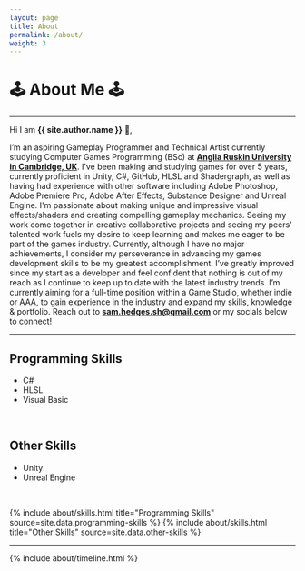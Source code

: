 ```yaml
---
layout: page
title: About
permalink: /about/
weight: 3
---
```


# **🕹️ About Me 🕹️**

---

Hi I am **{{ site.author.name }}** :wave:,<br>

I’m an aspiring Gameplay Programmer and Technical Artist currently studying Computer Games Programming (BSc) at **[Anglia Ruskin University in Cambridge, UK](https://goo.gl/maps/3tmaKfV1jfGMTere9)**. I’ve been making and studying games for over 5 years, currently proficient in Unity, C#, GitHub, HLSL and Shadergraph, as well as having had experience with other software including Adobe Photoshop, Adobe Premiere Pro, Adobe After Effects, Substance Designer and Unreal Engine. I'm passionate about making unique and impressive visual effects/shaders and creating compelling gameplay mechanics. Seeing my work come together in creative collaborative projects and seeing my peers’ talented work fuels my desire to keep learning and makes me eager to be part of the games industry. Currently, although I have no major achievements, I consider my perseverance in advancing my games development skills to be my greatest accomplishment. I’ve greatly improved since my start as a developer and feel confident that nothing is out of my reach as I continue to keep up to date with the latest industry trends. I’m currently aiming for a full-time position within a Game Studio, whether indie or AAA, to gain experience in the industry and expand my skills, knowledge & portfolio. Reach out to **[sam.hedges.sh@gmail.com](mailto:sam.hedges.sh@gmail.com)** or my socials below to connect!

---

## Programming Skills
- C#
- HLSL
- Visual Basic

<p>&nbsp;</p>

## Other Skills
- Unity
- Unreal Engine

<p>&nbsp;</p>


<div class="row">
{% include about/skills.html title="Programming Skills" source=site.data.programming-skills %}
{% include about/skills.html title="Other Skills" source=site.data.other-skills %}
</div>


---

<div class="row">
{% include about/timeline.html %}
</div>
